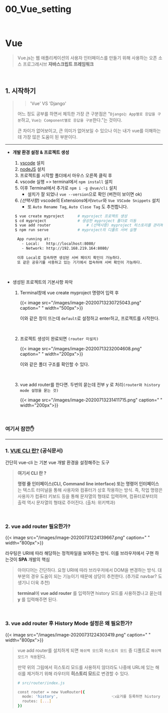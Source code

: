 # 00_Vue_setting


​	

# Vue

>Vue.js는 웹 애플리케이션의 사용자 인터페이스를 만들기 위해 사용하는 오픈 소스 프로그레시브 **자바스크립트 프레임워크**

​	

## 1. 시작하기

> > 'Vue' VS 'Django'
>
> 어느 정도 공부를 하면서 체득한 가장 큰 구분점은 "`Django는 App별로 응답을 구분`하고, `Vue는 Component별로 응답을 구분`한다."는 것이다.
>
> 큰 차이가 없어보이고, 큰 의미가 없어보일 수 있으나 이는 내가 vue를 이해하는데 가장 많은 도움이 된 부분이다.

---

- **개발 환경 설정 & 프로젝트 생성**

  1. [vscode](https://code.visualstudio.com/) 설치
  2. [nodeJS](https://nodejs.org/ko/) 설치 
  3. 프로젝트를 시작할 폴더에서 마우스 오른쪽 클릭 후 
  4. vscode 실행 => terminal에서 `npm install` 설치 
  5. 이후 Terminal에서 추가로 `npm i -g @vue/cli` 설치
     - 설치가 잘 되었나 `vue --version`으로 확인 (버전이 보이면 ok)
  6. _(선택사항)_ vscode의 Extensions에서`Vetur`와 `Vue VSCode Snippets` 설치
     - 또 `Auto Rename Tag`, `Auto Close Tag` 도 추천합니다.

   ```bash
    $ vue create myproject		# myproject 프로젝트 생성
    $ cd myproject				# 생성한 myproject 폴더로 이동
    $ vue add router				# (선택사항) myproject 히스토리를 관리해줄 router기능 설치
    $ npm run serve				# myproject의 디폴트 서버 실행
   ```

  ```bash
    App running at:
      - Local:   http://localhost:8080/
      - Network: http://192.168.219.164:8080/
    
    이후 Local로 접속하면 생성된 서버 페이지 확인이 가능하다.
    또 같은 공유기를 사용하고 있는 기기에서 접속하여 서버 확인이 가능하다.
  ```

  ​	

- 생성된 프로젝트의 기본사항 파악

  1. Terminal창에 vue create myproject 명령어 입력 후

     {{< image src="/images/image-20200713230725043.png" caption=" " width="500px">}}

     이와 같은 창이 뜨는데 `default`로 설정하고 enter하고, 프로젝트를 시작한다.

     ​	

  2. 프로젝트 생성이 완료되면 `(router 미설치)`

     {{< image src="/images/image-20200713232004608.png" caption=" " width="200px">}}

     이와 같은 폴더 구조를 확인할 수 있다.

     ​	

  3. vue add router를 한다면. 두번의 묻는데 전부 y 로 처리`(router와 history mode 설정을 묻는 것)`

     {{< image src="/images/image-20200713231411715.png" caption=" " width="200px">}}



​	


### 여기서 잠깐✋ 

---

### 1. [VUE CLI 란?](https://simplevue.gitbook.io/intro/01.-vue-cli) (공식문서)

간단히 vue-cli 는 기본 vue 개발 환경을 설정해주는 도구

> **여기서 CLI 란 ?**
>
> **명령 줄 인터페이스(CLI, Command line interface) 또는 명령어 인터페이스**는 텍스트 터미널을 통해 사용자와 컴퓨터가 상호 작용하는 방식. 즉, 작업 명령은 사용자가 컴퓨터 키보드 등을 통해 문자열의 형태로 입력하며, 컴퓨터로부터의 출력 역시 문자열의 형태로 주어진다. (출처: 위키백과)

​	

### 2.  vue add router 필요한가?

{{< image src="/images/image-20200731224139667.png" caption=" " width="800px">}}

라우팅은 URI에 따라 해당하는 정적파일을 보여주는 방식. 이를 브라우저에서 구현 하는것이 **SPA** 개발의 핵심

>아이디어는 간단하다. 요청 URI에 따라 브라우저에서 DOM을 변경하는 방식. 대부분의 경우 도움이 되는 기능이기 때문에 상당이 추천한다. (추가로 navbar? 도 생기니 더욱 추천)
>
>**terminal**에 **vue add router** 를 입력하면 history 모드를 사용하겠나고 묻는데  **y** 를 입력해주면 된다. 

​	

### 3.  vue add router 후 History Mode 설정은 왜 필요한가?

{{< image src="/images/image-20200731224303419.png" caption=" " width="800px">}}

> vue add router를 설치하게 되면 `해쉬백 모드`와 `히스토리 모드` 중 디폴트로 `해쉬백 모드가 적용`된다.
>
> 만약 위의 그림에서 히스토리 모드를 사용하지 않더라도 나중에 URL에 있는 해쉬를 제거하기 위해 라우터의 **히스토리 모드**로 변경할 수 있다. 
>
> ```bash
> # src/router/index.js
> 
> const router = new VueRouter({
>   mode: 'history',						👈요거를 등록하면 history 모드 실행
>   routes: [...]
> })
> ```


